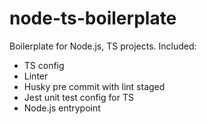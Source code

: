 # node-ts-boilerplate
Boilerplate for Node.js, TS projects.
Included:

- TS config
- Linter
- Husky pre commit with lint staged
- Jest unit test config for TS
- Node.js entrypoint
